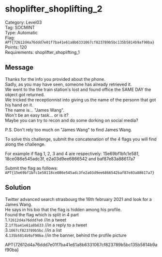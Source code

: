 # shoplifter_shoplifting_2

Category: Level03  
Tag: SOCMINT  
Type: Automatic  
Flag: `APT{72612d4a76ddd7e01f7ba41e61a8b6331067cf823789b5bc135b5814b9af90ba}`  
Points: 120  
Requirements: shoplifter_shoplifting_1  

## Message
Thanks for the info you provided about the phone.  
Sadly, as you may have seen, someone has already retrieved it.  
We went to the the train station's lost and found office the SAME DAY the object got returned.  
We tricked the receptionnist into giving us the name of the personn that got his hand on it.  
The name is... "James Wang".  
Won't be an easy task... or is it?  
Maybe you can try to recon and do some dorking on social media?  

P.S. Don't rely too much on "James Wang" to find James Wang.

To solve this challenge, submit the concatenation of the 4 flags you will find along the challenge.  

For example if flag 1, 2, 3 and 4 are respectively: 15e69bf1bfc1e581, 18ce086e545adc3f, e2a03d9ee6866542 and baf87e83a88617a7  

Submit the flag as follows:  
`APT{15e69bf1bfc1e58118ce086e545adc3fe2a03d9ee6866542baf87e83a88617a7}`

## Solution
Twitter advanced search strasbourg the 16th february 2021 and look for a James Wang.  
He says in his bio that the flag is hidden among his profile.  
Found the flag which is split in 4 part  
1.`72612d4a76ddd7e0` //in a tweet  
2.`1f7ba41e61a8b633` //in a reply to a tweet  
3.`1067cf823789b5bc` //in a list  
4.`135b5814b9af90ba` //in the banner, behind the profile picture  

APT{72612d4a76ddd7e01f7ba41e61a8b6331067cf823789b5bc135b5814b9af90ba}
